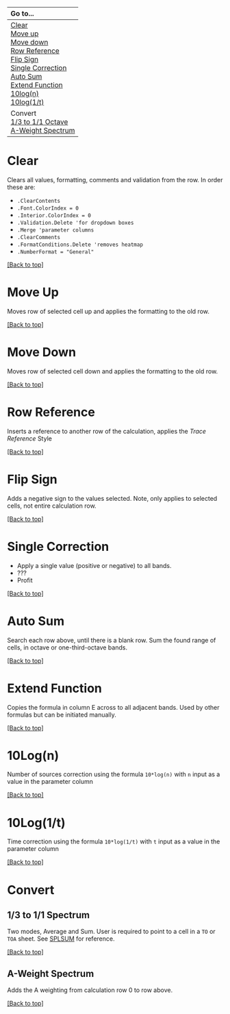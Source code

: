 | Go to... |
|:----|
|[Clear](https://github.com/Moosevellous/Trace/wiki/Row-Functions/_edit#clear) <br> [Move up](https://github.com/Moosevellous/Trace/wiki/Row-Functions#move-up) <br> [Move down](https://github.com/Moosevellous/Trace/wiki/Row-Functions#move-down) <br> [Row Reference](https://github.com/Moosevellous/Trace/wiki/Row-Functions#row-reference) <br> [Flip Sign](https://github.com/Moosevellous/Trace/wiki/Row-Functions#flip-sign) <br> [Single Correction](https://github.com/Moosevellous/Trace/wiki/Row-Functions#single-correction) <br> [Auto Sum](https://github.com/Moosevellous/Trace/wiki/Row-Functions#auto-sum) <br> [Extend Function](https://github.com/Moosevellous/Trace/wiki/Row-Functions#extend-function) <br> [10log(n)](https://github.com/Moosevellous/Trace/wiki/Row-Functions#10logn) <br> [10log(1/t)](https://github.com/Moosevellous/Trace/wiki/Row-Functions#10log1t) <br> | 
|Convert <br> [1/3 to 1/1 Octave](https://github.com/Moosevellous/Trace/wiki/Row-Functions#13-to-11-spectrum) <br> [A-Weight Spectrum](https://github.com/Moosevellous/Trace/wiki/Row-Functions#a-weight-spectrum)|

# Clear

Clears all values, formatting, comments and validation from the row. In order these are:
- `.ClearContents`
- `.Font.ColorIndex = 0`
- `.Interior.ColorIndex = 0 `
- `.Validation.Delete 'for dropdown boxes`
- `.Merge 'parameter columns`
- `.ClearComments`
- `.FormatConditions.Delete 'removes heatmap`
- `.NumberFormat = "General"`

<a href="#">[Back to top]</a>


# Move Up

Moves row of selected cell up and applies the formatting to the old row. 

<a href="#">[Back to top]</a>


# Move Down

Moves row of selected cell down and applies the formatting to the old row. 

<a href="#">[Back to top]</a>


# Row Reference

Inserts a reference to another row of the calculation, applies the *Trace Reference* Style

<a href="#">[Back to top]</a>


# Flip Sign

Adds a negative sign to the values selected. Note, only applies to selected cells, not entire calculation row. 

<a href="#">[Back to top]</a>


# Single Correction

- Apply a single value (positive or negative) to all bands.
- ???
- Profit

<a href="#">[Back to top]</a>


# Auto Sum

Search each row above, until there is a blank row. Sum the found range of cells, in octave or one-third-octave bands.

<a href="#">[Back to top]</a>


# Extend Function

Copies the formula in column E across to all adjacent bands. Used by other formulas but can be initiated manually.

<a href="#">[Back to top]</a>


# 10Log(n)

Number of sources correction using the formula `10*log(n)`  with `n` input as a value in the parameter column

<a href="#">[Back to top]</a>


# 10Log(1/t)

Time correction using the formula `10*log(1/t)` with `t` input as a value in the parameter column

<a href="#">[Back to top]</a>


# Convert
## 1/3 to 1/1 Spectrum
Two modes, Average and Sum. User is required to point to a cell in a `TO` or `TOA` sheet. See [SPLSUM](https://github.com/Moosevellous/Trace/wiki/Other-features#splsum) for reference.

<a href="#">[Back to top]</a>


## A-Weight Spectrum
Adds the A weighting from calculation row 0 to row above.


<a href="#">[Back to top]</a>

